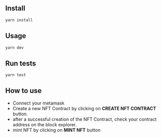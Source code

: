 ## Install

```sh
yarn install
```

## Usage

```sh
yarn dev
```

## Run tests

```sh
yarn test
```

## How to use
- Connect your metamask
- Create a new NFT Contract by clicking on **CREATE NFT CONTRACT** button.
- after a successful creation of the NFT Contract, check your contract address on the block explorer.
- mint NFT by clicking on **MINT NFT** button

